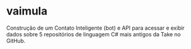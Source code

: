 # vaimula
Construção de um Contato Inteligente (bot) e API para acessar e exibir dados sobre 5 repositórios de linguagem C# mais antigos da Take no GitHub.
